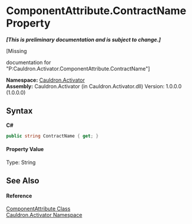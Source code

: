 # ComponentAttribute.ContractName Property 
 _**\[This is preliminary documentation and is subject to change.\]**_

\[Missing <summary> documentation for "P:Cauldron.Activator.ComponentAttribute.ContractName"\]

**Namespace:**&nbsp;<a href="N_Cauldron_Activator">Cauldron.Activator</a><br />**Assembly:**&nbsp;Cauldron.Activator (in Cauldron.Activator.dll) Version: 1.0.0.0 (1.0.0.0)

## Syntax

**C#**<br />
``` C#
public string ContractName { get; }
```


#### Property Value
Type: String

## See Also


#### Reference
<a href="T_Cauldron_Activator_ComponentAttribute">ComponentAttribute Class</a><br /><a href="N_Cauldron_Activator">Cauldron.Activator Namespace</a><br />